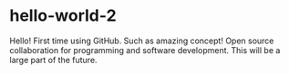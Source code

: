 # hello-world-2
Hello! First time using GitHub. Such as amazing concept! Open source collaboration for programming and software development. 
This will be a large part of the future.
